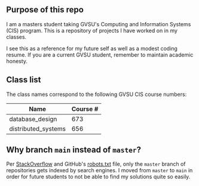
## Purpose of this repo

I am a masters student taking GVSU's Computing and Information Systems (CIS)
program. This is a repository of projects I have worked on in my classes.

I see this as a reference for my future self as well as a modest coding resume.
If you are a current GVSU student, remember to maintain academic honesty.

## Class list

The class names correspond to the following GVSU CIS course numbers:

| Name | Course # |
|------|----------|
| database_design | 673 |
| distributed_systems | 656 |

## Why branch `main` instead of `master`?

Per [StackOverflow](https://stackoverflow.com/questions/15844905/how-to-stop-google-indexing-my-github-repository)
and GitHub's [robots.txt](https://github.com/robots.txt) file, only the `master` branch of
repositories gets indexed by search engines. I moved from `master` to `main` in order for future
students to not be able to find my solutions quite so easily.
